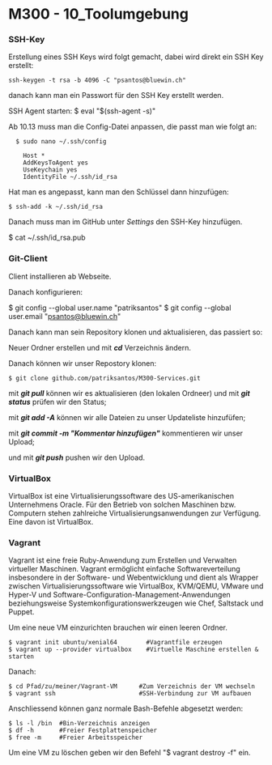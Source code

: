 **M300 - 10_Toolumgebung**
==========================

### SSH-Key

Erstellung eines SSH Keys wird folgt gemacht, dabei wird direkt ein SSH Key erstellt:

    ssh-keygen -t rsa -b 4096 -C "psantos@bluewin.ch"

danach kann man ein Passwort für den SSH Key erstellt werden.


SSH Agent starten: $ eval "$(ssh-agent -s)"

Ab 10.13 muss man die Config-Datei anpassen, die passt man wie folgt an:

      $ sudo nano ~/.ssh/config
  
        Host *
        AddKeysToAgent yes
        UseKeychain yes
        IdentityFile ~/.ssh/id_rsa

Hat man es angepasst, kann man den Schlüssel dann hinzufügen:

    $ ssh-add -k ~/.ssh/id_rsa

Danach muss man im GitHub unter *Settings* den SSH-Key hinzufügen.

  $ cat ~/.ssh/id_rsa.pub


### Git-Client

Client installieren ab Webseite.

Danach konfigurieren:

  $ git config --global user.name "patriksantos"
  $ git config --global user.email "psantos@bluewin.ch"

Danach kann man sein Repository klonen und aktualisieren, das passiert so:

Neuer Ordner erstellen und mit ***cd*** Verzeichnis ändern.

Danach können wir unser Repostory klonen:

    $ git clone github.com/patriksantos/M300-Services.git

mit ***git pull*** können wir es aktualisieren (den lokalen Ordneer) und mit ***git status*** prüfen wir den Status;

mit ***git add -A*** können wir alle Dateien zu unser Updateliste hinzufüfen;

mit ***git commit -m "Kommentar hinzufügen"*** kommentieren wir unser Upload;

und mit ***git push*** pushen wir den Upload.


### VirtualBox

VirtualBox ist eine Virtualisierungssoftware des US-amerikanischen Unternehmens Oracle. Für den Betrieb von solchen Maschinen bzw. Computern stehen zahlreiche Virtualisierungsanwendungen zur Verfügung. Eine davon ist VirtualBox.

### Vagrant

Vagrant ist eine freie Ruby-Anwendung zum Erstellen und Verwalten virtueller Maschinen. Vagrant ermöglicht einfache Softwareverteilung insbesondere in der Software- und Webentwicklung und dient als Wrapper zwischen Virtualisierungssoftware wie VirtualBox, KVM/QEMU, VMware und Hyper-V und Software-Configuration-Management-Anwendungen beziehungsweise Systemkonfigurationswerkzeugen wie Chef, Saltstack und Puppet.

Um eine neue VM einzurichten brauchen wir einen leeren Ordner.

    $ vagrant init ubuntu/xenial64        #Vagrantfile erzeugen
    $ vagrant up --provider virtualbox    #Virtuelle Maschine erstellen & starten

Danach:

    $ cd Pfad/zu/meiner/Vagrant-VM      #Zum Verzeichnis der VM wechseln
    $ vagrant ssh                       #SSH-Verbindung zur VM aufbauen

  Anschliessend können ganz normale Bash-Befehle abgesetzt werden:

    $ ls -l /bin  #Bin-Verzeichnis anzeigen
    $ df -h       #Freier Festplattenspeicher
    $ free -m     #Freier Arbeitsspeicher

Um eine VM zu löschen geben wir den Befehl "$ vagrant destroy -f" ein.

